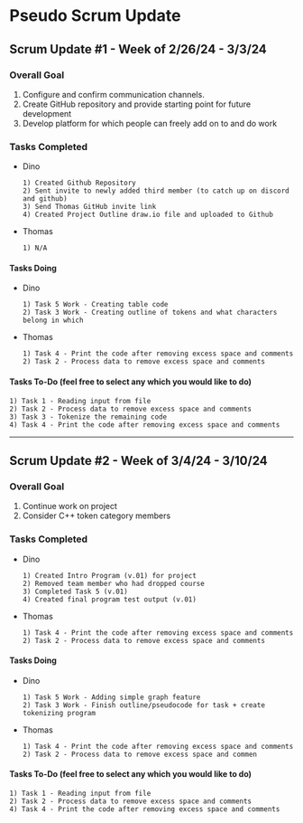 # Pseudo Scrum Update

## Scrum Update #1 - Week of 2/26/24 - 3/3/24

### Overall Goal

1) Configure and confirm communication channels.
2) Create GitHub repository and provide starting point for future development
3) Develop platform for which people can freely add on to and do work

### Tasks Completed

* Dino

      1) Created Github Repository
      2) Sent invite to newly added third member (to catch up on discord and github)
      3) Send Thomas GitHub invite link
      4) Created Project Outline draw.io file and uploaded to Github

* Thomas

      1) N/A 

#### Tasks Doing

* Dino

      1) Task 5 Work - Creating table code
      2) Task 3 Work - Creating outline of tokens and what characters belong in which 

* Thomas

      1) Task 4 - Print the code after removing excess space and comments
      2) Task 2 - Process data to remove excess space and comments 
  
#### Tasks To-Do (feel free to select any which you would like to do)


    1) Task 1 - Reading input from file
    2) Task 2 - Process data to remove excess space and comments
    3) Task 3 - Tokenize the remaining code
    4) Task 4 - Print the code after removing excess space and comments

--------------------------------------------------------------------------------------------------------------
## Scrum Update #2 - Week of 3/4/24 - 3/10/24

### Overall Goal

1) Continue work on project
2) Consider C++ token category members

### Tasks Completed

* Dino

      1) Created Intro Program (v.01) for project
      2) Removed team member who had dropped course
      3) Completed Task 5 (v.01)
      4) Created final program test output (v.01)

* Thomas

      1) Task 4 - Print the code after removing excess space and comments
      2) Task 2 - Process data to remove excess space and comments 

#### Tasks Doing

* Dino

      1) Task 5 Work - Adding simple graph feature
      2) Task 3 Work - Finish outline/pseudocode for task + create tokenizing program

* Thomas

      1) Task 4 - Print the code after removing excess space and comments
      2) Task 2 - Process data to remove excess space and commen
  
#### Tasks To-Do (feel free to select any which you would like to do)


    1) Task 1 - Reading input from file
    2) Task 2 - Process data to remove excess space and comments
    4) Task 4 - Print the code after removing excess space and comments
